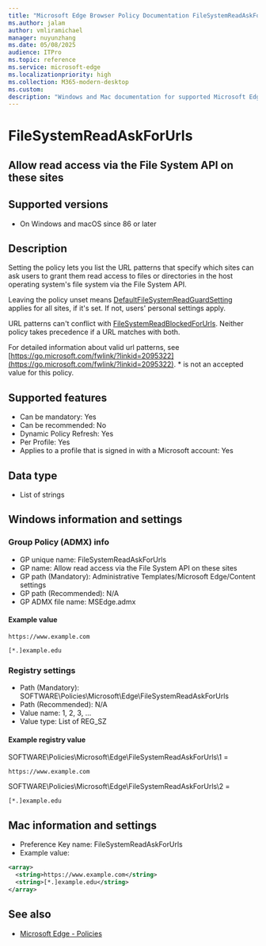 ```yaml
---
title: "Microsoft Edge Browser Policy Documentation FileSystemReadAskForUrls"
ms.author: jalam
author: vmliramichael
manager: nuyunzhang
ms.date: 05/08/2025
audience: ITPro
ms.topic: reference
ms.service: microsoft-edge
ms.localizationpriority: high
ms.collection: M365-modern-desktop
ms.custom:
description: "Windows and Mac documentation for supported Microsoft Edge Browser policy: Allow read access via the File System API on these sites"
---
```


<!--THIS FILE IS AUTOMATICALLY GENERATED. MANUAL CHANGES WILL BE OVERWRITTEN.-->
<!--Please contact the Microsoft Edge Manageability team with any questions.-->

# FileSystemReadAskForUrls

## Allow read access via the File System API on these sites


## Supported versions

- On Windows and macOS since 86 or later

## Description

Setting the policy lets you list the URL patterns that specify which sites can ask users to grant them read access to files or directories in the host operating system's file system via the File System API.

Leaving the policy unset means [DefaultFileSystemReadGuardSetting](DefaultFileSystemReadGuardSetting.md) applies for all sites, if it's set. If not, users' personal settings apply.

URL patterns can't conflict with [FileSystemReadBlockedForUrls](FileSystemReadBlockedForUrls.md). Neither policy takes precedence if a URL matches with both.

For detailed information about valid url patterns, see [https://go.microsoft.com/fwlink/?linkid=2095322](https://go.microsoft.com/fwlink/?linkid=2095322). * is not an accepted value for this policy.

## Supported features

- Can be mandatory: Yes
- Can be recommended: No
- Dynamic Policy Refresh: Yes
- Per Profile: Yes
- Applies to a profile that is signed in with a Microsoft account: Yes

## Data type

- List of strings

## Windows information and settings

### Group Policy (ADMX) info

- GP unique name: FileSystemReadAskForUrls
- GP name: Allow read access via the File System API on these sites
- GP path (Mandatory): Administrative Templates/Microsoft Edge/Content settings
- GP path (Recommended): N/A
- GP ADMX file name: MSEdge.admx

#### Example value

```
https://www.example.com
```

```
[*.]example.edu
```

### Registry settings

- Path (Mandatory): SOFTWARE\Policies\Microsoft\Edge\FileSystemReadAskForUrls
- Path (Recommended): N/A
- Value name: 1, 2, 3, ...
- Value type: List of REG_SZ

#### Example registry value

SOFTWARE\Policies\Microsoft\Edge\FileSystemReadAskForUrls\1 =
```
https://www.example.com
```

SOFTWARE\Policies\Microsoft\Edge\FileSystemReadAskForUrls\2 =
```
[*.]example.edu
```




## Mac information and settings

- Preference Key name: FileSystemReadAskForUrls
- Example value:

```xml
<array>
  <string>https://www.example.com</string>
  <string>[*.]example.edu</string>
</array>
```

## See also
- [Microsoft Edge - Policies](../microsoft-edge-policies.md)
